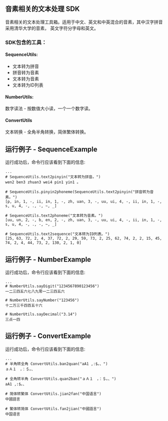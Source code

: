 ## 音素相关的文本处理 SDK
音素相关的文本处理工具箱。适用于中文、英文和中英混合的音素，其中汉字拼音采用清华大学的音素，
英文字符分字母和英文。

### SDK包含的工具：
#### SequenceUtils:
- 文本转为拼音
- 拼音转为音素
- 文本转为音素
- 文本转为ID列表

#### NumberUtils:
数字读法 - 按数值大小读，一个一个数字读。

#### ConvertUtils
文本转换 - 全角半角转换，简体繁体转换。


## 运行例子 - SequenceExample
运行成功后，命令行应该看到下面的信息:
```text
...
# SequenceUtils.text2pinyin("文本转为拼音。")
wen2 ben3 zhuan3 wei4 pin1 yin1 。

# SequenceUtils.pinyin2phoneme(SequenceUtils.text2pinyin("拼音转为音素。")
[p, in, 1, -, ii, in, 1, -, zh, uan, 3, -, uu, ui, 4, -, ii, in, 1, -, s, u, 4, -, ., -, ~, _]

# SequenceUtils.text2phoneme("文本转为音素。")
[uu, un, 2, -, b, en, 2, -, zh, uan, 3, -, uu, ui, 4, -, ii, in, 1, -, s, u, 4, -, ., -, ~, _]

# SequenceUtils.text2sequence("文本转为ID列表。")
[25, 63, 72, 2, 4, 37, 72, 2, 29, 59, 73, 2, 25, 62, 74, 2, 2, 15, 45, 74, 2, 4, 44, 73, 2, 130, 2, 1, 0]
```

## 运行例子 - NumberExample
运行成功后，命令行应该看到下面的信息:
```text
...
# NumberUtils.sayDigit("1234567890123456")
一二三四五六七八九零一二三四五六

# NumberUtils.sayNumber("123456")
十二万三千四百五十六

# NumberUtils.sayDecimal("3.14")
三点一四
```

## 运行例子 - ConvertExample
运行成功后，命令行应该看到下面的信息:
```text
...
# 半角转全角 ConvertUtils.ban2quan("aA1 ,:$。、") 
ａＡ１　，：＄。、

# 全角转半角 ConvertUtils.quan2ban("ａＡ１　，：＄。、")
aA1 ,:$。、

# 简体转繁体 ConvertUtils.jian2fan("中国语言")
中國語言

# 繁体转简体 ConvertUtils.fan2jian("中國語言")
中国语言

```
